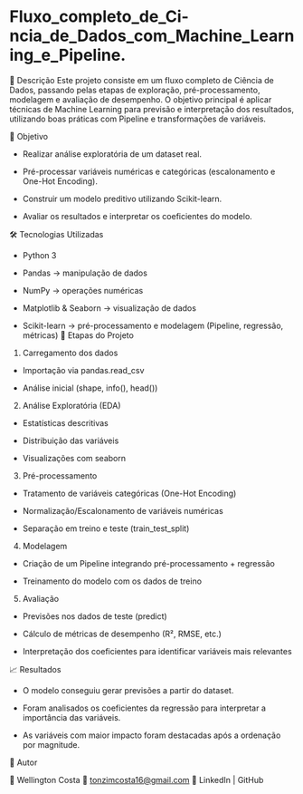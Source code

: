 # Fluxo_completo_de_Ci-ncia_de_Dados_com_Machine_Learning_e_Pipeline.
📌 Descrição
Este projeto consiste em um fluxo completo de Ciência de Dados, passando pelas etapas de exploração, pré-processamento, modelagem e avaliação de desempenho. O objetivo principal é aplicar técnicas de Machine Learning para previsão e interpretação dos resultados, utilizando boas práticas com Pipeline e transformações de variáveis.

🎯 Objetivo

- Realizar análise exploratória de um dataset real.

- Pré-processar variáveis numéricas e categóricas (escalonamento e One-Hot Encoding).

- Construir um modelo preditivo utilizando Scikit-learn.

- Avaliar os resultados e interpretar os coeficientes do modelo.

🛠️ Tecnologias Utilizadas

- Python 3

- Pandas → manipulação de dados

- NumPy → operações numéricas

- Matplotlib & Seaborn → visualização de dados

- Scikit-learn → pré-processamento e modelagem (Pipeline, regressão, métricas)
🔎 Etapas do Projeto

1. Carregamento dos dados

- Importação via pandas.read_csv

- Análise inicial (shape, info(), head())

2. Análise Exploratória (EDA)

- Estatísticas descritivas

- Distribuição das variáveis

- Visualizações com seaborn

3. Pré-processamento

- Tratamento de variáveis categóricas (One-Hot Encoding)

- Normalização/Escalonamento de variáveis numéricas

- Separação em treino e teste (train_test_split)

4. Modelagem

- Criação de um Pipeline integrando pré-processamento + regressão

- Treinamento do modelo com os dados de treino

5. Avaliação

- Previsões nos dados de teste (predict)

- Cálculo de métricas de desempenho (R², RMSE, etc.)

- Interpretação dos coeficientes para identificar variáveis mais relevantes

📈 Resultados

- O modelo conseguiu gerar previsões a partir do dataset.

- Foram analisados os coeficientes da regressão para interpretar a importância das variáveis.

- As variáveis com maior impacto foram destacadas após a ordenação por magnitude.

📌 Autor

👤 Wellington Costa
📧 tonzimcosta16@gmail.com
🔗 LinkedIn
 | GitHub
